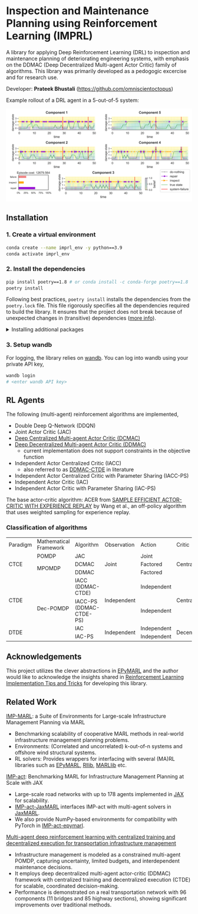 # Inspection and Maintenance Planning using Reinforcement Learning (IMPRL) 

A library for applying Deep Reinforcement Learning (DRL) to inspection and maintenance planning of deteriorating engineering systems, with emphasis on the DDMAC (Deep Decentralized Multi-agent Actor Critic) family of algorithms. This library was primarily developed as a pedogogic excercise and for research use.

Developer: **Prateek Bhustali** (https://github.com/omniscientoctopus)

Example rollout of a DRL agent in a 5-out-of-5 system:

![](examples/rollout-hard-5-of-5-DDQN.png)

## Installation

### 1. Create a virtual environment

```bash
conda create --name imprl_env -y python==3.9
conda activate imprl_env
```

### 2. Install the dependencies

```bash
pip install poetry==1.8 # or conda install -c conda-forge poetry==1.8
poetry install
```

Following best practices, `poetry install` installs the dependencies from the `poetry.lock` file. This file rigorously specifies all the dependencies required to build the library. It ensures that the project does not break because of unexpected changes in (transitive) dependencies ([more info](https://python-poetry.org/docs/basic-usage/#installing-with-poetrylock)).

<details>
<summary>Installing additional packages</summary>

You can them add via `poetry add` ([official docs](https://python-poetry.org/docs/cli/#add)) in the command line. 

For example, to install [Jupyter notebook](https://pypi.org/project/notebook/),

```bash 
# Allow >=7.1.2, <8.0.0 versions
poetry add notebook@^7.1.2
```
This will resolve the package dependencies (and adjust versions of transitive dependencies if necessary) and install the package. If the package dependency cannot be resolved, try to relax the package version and try again.
</details>

### 3. Setup wandb

For logging, the library relies on [wandb](https://wandb.ai). You can log into wandb using your private API key, 

```bash
wandb login
# <enter wandb API key>
```

## RL Agents

The following (multi-agent) reinforcement algorithms are implemented,
  - Double Deep Q-Network (DDQN)
  - Joint Actor Critic (JAC)
  - [Deep Centralized Multi-agent Actor Critic (DCMAC)](https://www.sciencedirect.com/science/article/abs/pii/S0951832018313309)
  - [Deep Decentralized Multi-agent Actor Critic (DDMAC)](https://www.sciencedirect.com/science/article/abs/pii/S095183202100106X)
    - current implementation does not support constraints in the objective function
  - Independent Actor Centralized Critic (IACC)
    - also referred to as [DDMAC-CTDE](https://arxiv.org/abs/2401.12455) in literature
  - Independent Actor Centralized Critic with Parameter Sharing (IACC-PS)
  - Independent Actor Critic (IAC)
  - Independent Actor Critic with Parameter Sharing (IAC-PS)

The base actor-critic algorithm: ACER from [SAMPLE EFFICIENT ACTOR-CRITIC WITH EXPERIENCE REPLAY](https://arxiv.org/pdf/1611.01224.pdf) by Wang et al., an off-policy algorithm that uses weighted sampling for experience replay.

### Classification of algorithms

<div class="tg-wrap"><table class="tg">
<tbody>
  <tr>
    <td class="tg-8bgf">Paradigm</td>
    <td class="tg-8bgf">Mathematical<br>Framework</td>
    <td class="tg-8bgf">Algorithm</td>
    <td class="tg-8bgf">Observation</td>
    <td class="tg-8bgf">Action</td>
    <td class="tg-8bgf">Critic</td>
    <td class="tg-8bgf">Actor <br></td>
  </tr>
  <tr>
    <td class="tg-9wq8" rowspan="3">CTCE</td>
    <td class="tg-9wq8">POMDP</td>
    <td class="tg-g7sd">JAC</td>
    <td class="tg-9wq8" rowspan="3">Joint</td>
    <td class="tg-9wq8">Joint</td>
    <td class="tg-9wq8" rowspan="3">Centralized</td>
    <td class="tg-9wq8">Shared</td>
  </tr>
  <tr>
    <td class="tg-9wq8" rowspan="2"><span style="font-weight:400;font-style:normal">MPOMDP</span></td>
    <td class="tg-g7sd">DCMAC</td>
    <td class="tg-9wq8">Factored</td>
    <td class="tg-9wq8">Shared</td>
  </tr>
  <tr>
    <td class="tg-g7sd">DDMAC</td>
    <td class="tg-9wq8">Factored</td>
    <td class="tg-9wq8">Independent</td>
  </tr>
  <tr>
    <td class="tg-9wq8" rowspan="2">CTDE</td>
    <td class="tg-9wq8" rowspan="4">Dec-POMDP</td>
    <td class="tg-g7sd">IACC (DDMAC-CTDE)</td>
    <td class="tg-9wq8" rowspan="2">Independent</td>
    <td class="tg-9wq8">Independent</td>
    <td class="tg-9wq8" rowspan="2">Centralized</td>
    <td class="tg-9wq8"><span style="font-weight:400;font-style:normal">Independent</span></td>
  </tr>
  <tr>
    <td class="tg-g7sd">IACC-PS (DDMAC-CTDE-PS)</td>
    <td class="tg-9wq8">Independent</td>
    <td class="tg-9wq8">Shared</td>
  </tr>
  <tr>
    <td class="tg-9wq8" rowspan="2">DTDE</td>
    <td class="tg-g7sd">IAC</td>
    <td class="tg-9wq8" rowspan="2"><span style="font-weight:400;font-style:normal">Independent</span></td>
    <td class="tg-9wq8">Independent</td>
    <td class="tg-9wq8" rowspan="2">Decentralized</td>
    <td class="tg-9wq8"><span style="font-weight:400;font-style:normal">Independent</span></td>
  </tr>
  <tr>
    <td class="tg-g7sd">IAC-PS</td>
    <td class="tg-9wq8">Independent</td>
    <td class="tg-9wq8">Shared</td>
  </tr>
</tbody>
</table></div>



## Acknowledgements

This project utilizes the clever abstractions in [EPyMARL](https://github.com/uoe-agents/epymarl) and the author would like to acknowledge the insights shared in [Reinforcement Learning Implementation Tips and Tricks](https://agents-lab.org/blog/reinforcement-learning-implementation-tricks/) for developing this library.


## Related Work

[IMP-MARL](https://github.com/moratodpg/imp_marl): a Suite of Environments for Large-scale Infrastructure Management Planning via MARL
  - Benchmarking scalability of cooperative MARL methods in real-world infrastructure management planning problems.
  - Environments: (Correlated and uncorrelated) k-out-of-n systems and offshore wind structural systems.
  - RL solvers: Provides wrappers for interfacing with several (MA)RL libraries such as [EPyMARL](https://github.com/uoe-agents/epymarl), [Rllib](imp_marl/imp_wrappers/examples/rllib/rllib_example.py), [MARLlib](imp_marl/imp_wrappers/marllib/marllib_wrap_ma_struct.py) etc.

[IMP-act](https://github.com/AI-for-Infrastructure-Management/imp-act): Benchmarking MARL for Infrastructure Management Planning at Scale with JAX
  - Large-scale road networks with up to 178 agents implemented in [JAX](https://jax.readthedocs.io/en/latest/) for scalability.
  - [IMP-act-JaxMARL](https://github.com/AI-for-Infrastructure-Management/imp-act-JaxMARL) interfaces IMP-act with multi-agent solvers in [JaxMARL](https://github.com/FLAIROx/JaxMARL).
  -  We also provide NumPy-based environments for compatibility with PyTorch in [IMP-act-epymarl](https://github.com/AI-for-Infrastructure-Management/imp-act-epymarl).

[Multi-agent deep reinforcement learning with centralized training and decentralized execution for transportation infrastructure management](https://arxiv.org/abs/2401.12455)
- Infrastructure management is modeled as a constrained multi-agent POMDP, capturing uncertainty, limited budgets, and interdependent maintenance decisions.
- It employs deep decentralized multi-agent actor-critic (DDMAC) framework with centralized training and decentralized execution (CTDE) for scalable, coordinated decision-making.
- Performance is demonstrated on a real transportation network with 96 components (11 bridges and 85 highway sections), showing significant improvements over traditional methods.
